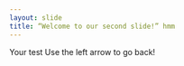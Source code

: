 ```yaml
---
layout: slide
title: “Welcome to our second slide!” hmm
---
```

Your test
Use the left arrow to go back!
